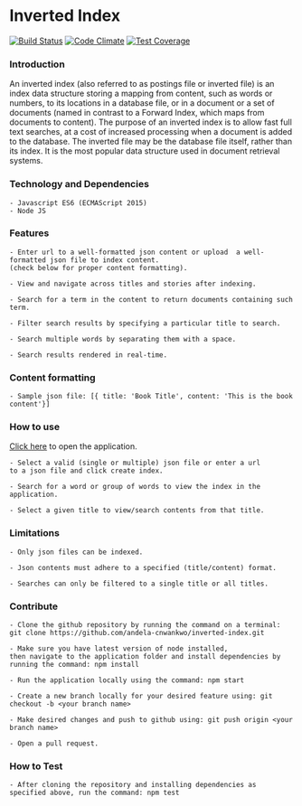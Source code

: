 # Inverted Index

[![Build Status](https://travis-ci.org/andela-cnwankwo/inverted-index.svg?branch=develop)](https://travis-ci.org/andela-cnwankwo/inverted-index) [![Code Climate](https://codeclimate.com/github/andela-cnwankwo/inverted-index/badges/gpa.svg)](https://codeclimate.com/github/andela-cnwankwo/inverted-index) [![Test Coverage](https://codeclimate.com/github/andela-cnwankwo/inverted-index/badges/coverage.svg)](https://codeclimate.com/github/andela-cnwankwo/inverted-index/coverage)

### Introduction
An inverted index (also referred to as postings file or inverted file) is an index data structure storing a mapping from content, such as words or numbers, to its locations in a database file, or in a document or a set of documents (named in contrast to a Forward Index, which maps from documents to content). The purpose of an inverted index is to allow fast full text searches, at a cost of increased processing when a document is added to the database. The inverted file may be the database file itself, rather than its index. It is the most popular data structure used in document retrieval systems.

### Technology and Dependencies
    - Javascript ES6 (ECMAScript 2015)
    - Node JS

### Features
    - Enter url to a well-formatted json content or upload  a well-formatted json file to index content.
    (check below for proper content formatting).

    - View and navigate across titles and stories after indexing.

    - Search for a term in the content to return documents containing such term.

    - Filter search results by specifying a particular title to search.

    - Search multiple words by separating them with a space.

    - Search results rendered in real-time.

### Content formatting
    - Sample json file: [{ title: 'Book Title', content: 'This is the book content'}]

### How to use
 [Click here](https://inverted-index-app.herokuapp.com/) to open the application.

    - Select a valid (single or multiple) json file or enter a url 
    to a json file and click create index.

    - Search for a word or group of words to view the index in the application.

    - Select a given title to view/search contents from that title.

### Limitations
    - Only json files can be indexed.

    - Json contents must adhere to a specified (title/content) format.

    - Searches can only be filtered to a single title or all titles.

### Contribute
    - Clone the github repository by running the command on a terminal: git clone https://github.com/andela-cnwankwo/inverted-index.git

    - Make sure you have latest version of node installed, 
    then navigate to the application folder and install dependencies by running the command: npm install

    - Run the application locally using the command: npm start

    - Create a new branch locally for your desired feature using: git checkout -b <your branch name>

    - Make desired changes and push to github using: git push origin <your branch name>

    - Open a pull request.

### How to Test
    - After cloning the repository and installing dependencies as specified above, run the command: npm test